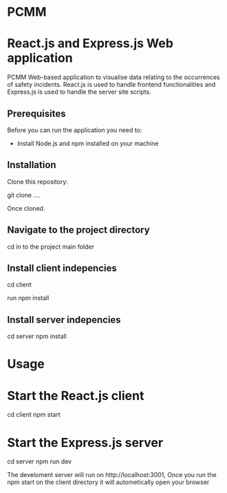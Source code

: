 # PCMM
# React.js and Express.js Web application

PCMM Web-based application to visualise data relating to the occurrences of safety incidents. 
React.js is used to handle frontend functionalities and Express.js is used to handle the server site scripts.

## Prerequisites

Before you can run the application you need to:

- Install Node.js and npm installed on your machine

## Installation 

Clone this repository:

git clone ....

Once cloned.

## Navigate to the project directory

cd in to the project main folder

## Install client indepencies

cd client

run npm install

## Install server indepencies
cd server 
npm install

# Usage 

# Start the React.js client  

cd client 
npm start

# Start the Express.js server 

cd server 
npm run dev

The develoment server will run on http://localhost:3001,
Once you run the npm start on the client directory it will autometically open your browser 


